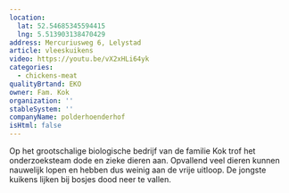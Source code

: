 ```yaml
---
location:
  lat: 52.54685345594415
  lng: 5.513903138470429
address: Mercuriusweg 6, Lelystad
article: vleeskuikens
video: https://youtu.be/vX2xHLi64yk
categories:
  - chickens-meat
qualityBrtand: EKO
owner: Fam. Kok
organization: ''
stableSystem: ''
companyName: polderhoenderhof
isHtml: false
---
```

Op het grootschalige biologische bedrijf van de familie Kok trof het onderzoeksteam dode en zieke dieren aan. Opvallend veel dieren kunnen nauwelijk lopen en hebben dus weinig aan de vrije uitloop. De jongste kuikens lijken bij bosjes dood neer te vallen.
